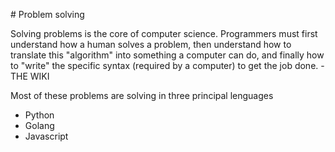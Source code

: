 
# Problem solving

Solving problems is the core of computer science. Programmers must first understand how a human solves a problem, then understand how to translate this "algorithm" into something a computer can do, and finally how to "write" the specific syntax (required by a computer) to get the job done. - THE WIKI


Most of these problems are solving in three principal lenguages

- Python
- Golang
- Javascript
